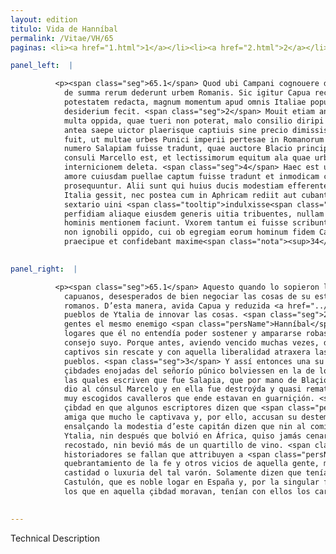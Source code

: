 ```yaml
---
layout: edition
titulo: Vida de Hanníbal
permalink: /Vitae/VH/65
paginas: <li><a href="1.html">1</a></li><li><a href="2.html">2</a></li><li><a href="3.html">3</a></li><li><a href="4.html">4</a></li><li><a href="5.html">5</a></li><li><a href="6.html">6</a></li><li><a href="7.html">7</a></li><li><a href="8.html">8</a></li><li><a href="9.html">9</a></li><li><a href="10.html">10</a></li><li><a href="11.html">11</a></li><li><a href="12.html">12</a></li><li><a href="13.html">13</a></li><li><a href="14.html">14</a></li><li><a href="15.html">15</a></li><li><a href="16.html">16</a></li><li><a href="17.html">17</a></li><li><a href="18.html">18</a></li><li><a href="19.html">19</a></li><li><a href="20.html">20</a></li><li><a href="21.html">21</a></li><li><a href="22.html">22</a></li><li><a href="23.html">23</a></li><li><a href="24.html">24</a></li><li><a href="25.html">25</a></li><li><a href="26.html">26</a></li><li><a href="27.html">27</a></li><li><a href="28.html">28</a></li><li><a href="29.html">29</a></li><li><a href="30.html">30</a></li><li><a href="31.html">31</a></li><li><a href="32.html">32</a></li><li><a href="33.html">33</a></li><li><a href="34.html">34</a></li><li><a href="35.html">35</a></li><li><a href="36.html">36</a></li><li><a href="37.html">37</a></li><li><a href="38.html">38</a></li><li><a href="39.html">39</a></li><li><a href="40.html">40</a></li><li><a href="41.html">41</a></li><li><a href="42.html">42</a></li><li><a href="43.html">43</a></li><li><a href="44.html">44</a></li><li><a href="45.html">45</a></li><li><a href="46.html">46</a></li><li><a href="47.html">47</a></li><li><a href="48.html">48</a></li><li><a href="49.html">49</a></li><li><a href="50.html">50</a></li><li><a href="51.html">51</a></li><li><a href="52.html">52</a></li><li><a href="53.html">53</a></li><li><a href="54.html">54</a></li><li><a href="55.html">55</a></li><li><a href="56.html">56</a></li><li><a href="57.html">57</a></li><li><a href="58.html">58</a></li><li><a href="59.html">59</a></li><li><a href="60.html">60</a></li><li><a href="61.html">61</a></li><li><a href="62.html">62</a></li><li><a href="63.html">63</a></li><li><a href="64.html">64</a></li><li><a href="65.html">65</a></li><li><a href="66.html">66</a></li><li><a href="67.html">67</a></li><li><a href="68.html">68</a></li><li><a href="69.html">69</a></li><li><a href="70.html">70</a></li><li><a href="71.html">71</a></li><li><a href="72.html">72</a></li><li><a href="73.html">73</a></li><li><a href="74.html">74</a></li><li><a href="75.html">75</a></li><li><a href="76.html">76</a></li><li><a href="77.html">77</a></li><li><a href="78.html">78</a></li><li><a href="79.html">79</a></li><li><a href="80.html">80</a></li><li><a href="81.html">81</a></li><li><a href="82.html">82</a></li><li><a href="83.html">83</a></li><li><a href="84.html">84</a></li><li><a href="85.html">85</a></li><li><a href="86.html">86</a></li><li><a href="87.html">87</a></li><li><a href="88.html">88</a></li><li><a href="89.html">89</a></li><li><a href="90.html">90</a></li><li><a href="91.html">91</a></li><li><a href="92.html">92</a></li><li><a href="93.html">93</a></li><li><a href="94.html">94</a></li><li><a href="95.html">95</a></li><li><a href="96.html">96</a></li>

panel_left:  |

          <p><span class="seg">65.1</span> Quod ubi Campani cognouere desperantes
            de summa rerum dederunt urbem Romanis. Sic igitur Capua recepta et in Romanorum
            potestatem redacta, magnum momentum apud omnis Italiae populos magnumque nouarum rerum
            desiderium fecit. <span class="seg">2</span> Mouit etiam animos gentium ipse Hannibal hostis, qui
            multa oppida, quae tueri non poterat, malo consilio diripi uastarique iussit. Nam ut
            antea saepe uictor plaerisque captiuis sine precio dimissis multorum uoluntates liberali <span class="tooltip">officio deuinxerat<span class="tooltiptext">officio sibi deuinxerat  <span class="siglas">F N P S W</span> </span></span>. <span class="seg">3</span> Sic etiam per id tempus inhumana quaedam illius crudelitas causa
            fuit, ut multae urbes Punici imperii pertesae in Romanorum fidem redirent. Quarum in
            numero Salapiam fuisse tradunt, quae auctore Blacio principe factionis Romanae prodita
            consuli Marcello est, et lectissimorum equitum ala quae urbi praesidio erat prope ad
            internicionem deleta. <span class="seg">4</span> Haec est urbis, in qua scriptores nonnulli Poenum
            amore cuiusdam puellae captum fuisse tradunt et inmodicam cupiditatem uiri calumniis
            prosequuntur. Alii sunt qui huius ducis modestiam efferentes nec primum cum bellum in
            Italia gessit, nec postea cum in Aphricam rediit aut cubantem coenasse aut plusquam
            sextario uini <span class="tooltip">indulxisse<span class="tooltiptext">indulsisse <span class="siglas">s</span> </span></span> dicunt. <span class="seg">5</span> Quidam etiam reperiuntur qui Hannibali crudelitatem
            perfidiam aliaque eiusdem generis uitia tribuentes, nullam de pudicitia aut impudicitia
            hominis mentionem faciunt. Vxorem tantum ei fuisse scribunt Hispani generis ex Castulone
            non ignobili oppido, cui ob egregiam eorum hominum fidem Carthaginenses indulgebant
            praecipue et confidebant maxime<span class="nota"><sup>34</sup><span class="texto_nota">Livio XXIV, 41, 6.</span></span>. </p>
        

panel_right:  |

          <p><span class="seg">65.1</span> Aquesto quando lo sopieron los
            capuanos, desesperados de bien negociar las cosas de su estado, dieron la çibdad a los
            romanos. D’esta manera, avida Capua y reduzida <a href="../public/images/1491/176v.png" target="new"><img class="facs" src="https://alfonsodepalencia.github.io/Vitae/public/images/facs_icon.jpg"/></a>[176v,a] en poder de los romanos, induxo gran momento y gran deseo en todos los
            pueblos de Ytalia de innovar las cosas. <span class="seg">2</span> Otrosí movió los ánimos de las
            gentes el mesmo enemigo <span class="persName">Hanníbal</span>, que començó mandar que muchos
            logares que él no entendía poder sostener y ampararse robassen y derribassen por mal
            consejo suyo. Porque antes, aviendo vencido muchas vezes, dexava libres a muchos
            captivos sin rescate y con aquella liberalidad atraxera las voluntades de muchos
            pueblos. <span class="seg">3</span> Y assí entonces una su inhumana crueldad fue causa que muchas
            çibdades enojadas del señorío púnico bolviessen en la de los romanos. En el número de
            las quales escriven que fue Salapia, que por mano de Blaçio, principal del un vando, se
            dio al cónsul Marcelo y en ella fue destroýda y quasi rematada con matança una ala de
            muy escogidos cavalleros que ende estavan en guarniçión. <span class="seg">4</span> Aquesta es la
            çibdad en que algunos escriptores dizen que <span class="persName">Hanníbal</span> tenía una
            amiga que mucho le captivava y, por ello, accusan su destemprada cobdiçia. Hay otros que
            ensalçando la modestia d’este capitán dizen que nin al comienço mientra fizo guerra en
            Ytalia, nin después que bolvió en África, quiso jamás cenar
            recostado, nin bevió más de un quartillo de vino. <span class="seg">5</span> Otros algunos
            historiadores se fallan que attribuyen a <span class="persName">Hanníbal</span> la crueldad y el
            quebrantamiento de la fe y otros vicios de aquella gente, mas ninguna mençión fazen de
            castidad o luxuria del tal varón. Solamente dizen que tenía muger legítima natural de
            Castulón, que es noble logar en España y, por la singular fe de
            los que en aquella çibdad moravan, tenían con ellos los carthagineses principal amor y confianza.</p>
        

---
```


Technical Description 
